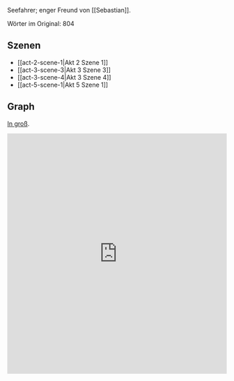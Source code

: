 Seefahrer; enger Freund von [[Sebastian]].

Wörter im Original: 804

## Szenen
- [[act-2-scene-1|Akt 2 Szene 1]]
- [[act-3-scene-3|Akt 3 Szene 3]]
- [[act-3-scene-4|Akt 3 Szene 4]]
- [[act-5-scene-1|Akt 5 Szene 1]]

## Graph
[In groß](https://catchears.github.io/was-ihr-wollt-graphs/characters/Antonio-dark).
<iframe src="https://catchears.github.io/was-ihr-wollt-graphs/characters/Antonio-dark" width=100% height=550 style="border: 0;"></iframe>